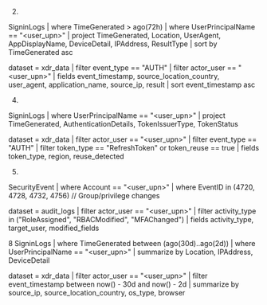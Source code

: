 2.
SigninLogs
| where TimeGenerated > ago(72h)
| where UserPrincipalName == "<user_upn>"
| project TimeGenerated, Location, UserAgent, AppDisplayName, DeviceDetail, IPAddress, ResultType
| sort by TimeGenerated asc

dataset = xdr_data
| filter event_type == "AUTH"
| filter actor_user == "<user_upn>"
| fields event_timestamp, source_location_country, user_agent, application_name, source_ip, result
| sort event_timestamp asc

4.
SigninLogs
| where UserPrincipalName == "<user_upn>"
| project TimeGenerated, AuthenticationDetails, TokenIssuerType, TokenStatus

dataset = xdr_data
| filter actor_user == "<user_upn>"
| filter event_type == "AUTH"
| filter token_type == "RefreshToken" or token_reuse == true
| fields token_type, region, reuse_detected

5.
SecurityEvent
| where Account == "<user_upn>"
| where EventID in (4720, 4728, 4732, 4756) // Group/privilege changes

dataset = audit_logs
| filter actor_user == "<user_upn>"
| filter activity_type in ("RoleAssigned", "RBACModified", "MFAChanged")
| fields activity_type, target_user, modified_fields


8
SigninLogs
| where TimeGenerated between (ago(30d)..ago(2d))
| where UserPrincipalName == "<user_upn>"
| summarize by Location, IPAddress, DeviceDetail

dataset = xdr_data
| filter actor_user == "<user_upn>"
| filter event_timestamp between now() - 30d and now() - 2d
| summarize by source_ip, source_location_country, os_type, browser


